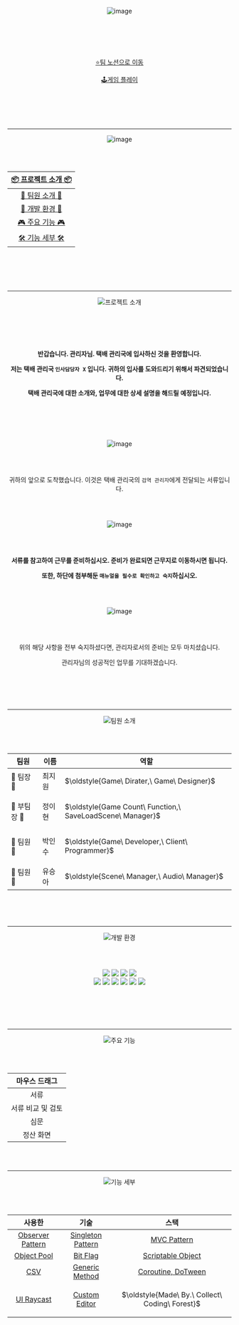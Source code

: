 <div align=center>

![image](https://github.com/user-attachments/assets/ffe12b5e-b82d-41f4-9881-b3820bd1912c)


<br><br>
<br><br>

[⭐팀 노션으로 이동](https://teamsparta.notion.site/2da00c2f0cb146fdbcd9a6b110d43708)

[🕹️게임 플레이](https://yooseunga52.itch.io/whats-in-it)

<br/><br/>
<br><br>

* * *

![image](https://github.com/user-attachments/assets/35144830-2a37-45db-86d8-22acf102920c)

<br><br>

| [ 📦 프로젝트 소개 📦 ](https://github.com/user-attachments/assets/cc743649-d247-4754-9dbc-c9f35fe7f2b7)|
| :---: |
| [ 🦝 팀원 소개 🦝 ](https://github.com/user-attachments/assets/9a867d1e-9a73-4742-ab47-d4ee77acfc10)|
| [💼 개발 환경 💼 ](https://github.com/user-attachments/assets/b93c88fe-e0d5-4ef9-8b74-fac46aaede77)|
| [🎮 주요 기능 🎮](https://github.com/user-attachments/assets/ffff37a6-e040-45b7-9809-4f2b6e08a0cd) |
| [🛠️ 기능 세부 🛠️](https://github.com/user-attachments/assets/f09067bf-875c-4ad4-8e50-fc5e675f7315) |

<br/><br/>
<br/><br/>

* * *

![프로젝트 소개](https://github.com/user-attachments/assets/cc743649-d247-4754-9dbc-c9f35fe7f2b7)

<br/><br/><br/><br/>


**반갑습니다. 관리자님. 택배 관리국에 입사하신 것을 환영합니다.**

**저는 택배 관리국 ``인사담당자 X`` 입니다. 귀하의 입사를 도와드리기 위해서 파견되었습니다.**            

**택배 관리국에 대한 소개와, 업무에 대한 상세 설명을 해드릴 예정입니다.**

<br><br><br/><br/>


![image](https://github.com/user-attachments/assets/7395ff96-7e85-457c-bd76-a6beed3d045e)

<br/><br/>

귀하의 앞으로 도착했습니다. 이것은 택배 관리국의 ``검역 관리자``에게 전달되는 서류입니다.

<br><br>

![image](https://github.com/user-attachments/assets/70c1a4cb-008e-4154-99a4-db2448e6db88)

<br/><br/>

**서류를 참고하여 근무를 준비하십시오. 준비가 완료되면 근무지로 이동하시면 됩니다.**

**또한, 하단에 첨부해둔 ``매뉴얼을 필수로 확인하고 숙지``하십시오.**

<br><br>

![image](https://github.com/user-attachments/assets/2a908700-872b-4bf8-b911-72e12b35b8ea)

<br/><br/>

위의 해당 사항을 전부 숙지하셨다면, 관리자로서의 준비는 모두 마치셨습니다.

관리자님의 성공적인 업무를 기대하겠습니다.

<br/><br/>
<br/><br/>

* * *

![팀원 소개](https://github.com/user-attachments/assets/9a867d1e-9a73-4742-ab47-d4ee77acfc10)

<br/><br/>

| 팀원|이름|역할 |
| ------|---|--- |
| 🦁 팀장 🦁|최지원|<p>$\oldstyle{Game\ Dirater,\ Game\ Designer}$</p> |
| 🐰 부팀장 🐰|정이현|<p>$\oldstyle{Game Count\ Function,\ SaveLoadScene\ Manager}$</p> |
| 🦉 팀원 🦉|박인수|<p>$\oldstyle{Game\ Developer,\ Client\ Programmer}$</p> |
| 🐤 팀원 🐤|유승아|<p>$\oldstyle{Scene\ Manager,\ Audio\ Manager}$</p> |

<br/><br/><br/>


* * *
 
![개발 환경](https://github.com/user-attachments/assets/b93c88fe-e0d5-4ef9-8b74-fac46aaede77)

<br/><br/>

<img src="https://img.shields.io/badge/unity-%23000000.svg?style=flat&logo=unity&logoColor=white"/>
<img src="https://img.shields.io/badge/c%23-%23239120.svg?style=flat&logo=c-sharp&logoColor=white"/>
<img src="https://img.shields.io/badge/AdobePhotoshop-%31A8FF1?style=flat&logo=AdobePhotoshop&logoColor=white"/>
<img src="https://img.shields.io/badge/VisualStudio2022-7239B3.svg?style=flat&logo=VisualStudio2022&logoColor=white"/>

<br/>
<img src="https://img.shields.io/badge/Notion-000000?style=flat&logo=notion&logoColor=white"/>
<img src="https://img.shields.io/badge/Slack-%4A154B?style=flat&logo=slack&logoColor=white"/>
<img src="https://img.shields.io/badge/Canva-00C4CC?style=flat&logo=canva&logoColor=white"/>
<img src="https://img.shields.io/badge/GoogleSheets-34A853?style=flat&logo=GoogleSheets&logoColor=white"/>
<img src="https://img.shields.io/badge/GoogleSlides-FBBC04?style=flat&logo=GoogleSlides&logoColor=white"/>
<img src="https://img.shields.io/badge/Discord-5865F2?style=flat&logo=Discord&logoColor=white"/>



<br/><br/><br/><br/>


* * *

 
![주요 기능](https://github.com/user-attachments/assets/ffff37a6-e040-45b7-9809-4f2b6e08a0cd)

<br/><br/>

| 마우스 드래그 |
| :---: |
| 서류 |
| 서류 비교 및 검토 |
| 심문 |
| 정산 화면 |


   
<br/><br/>

* * *

![기능 세부](https://github.com/user-attachments/assets/f09067bf-875c-4ad4-8e50-fc5e675f7315)

<br/><br/>

| 사용한 | 기술 | 스택 |
| :------: | :------: | :---: |
| [Observer Pattern]() | [Singleton Pattern]()| [MVC Pattern]() |
| [Object Pool]()| [Bit Flag]()| [Scriptable Object]() |
| [CSV]() | [Generic Method]()| [Coroutine, DoTween]() |
| [UI Raycast]() | [Custom Editor]()| <p>$\oldstyle{Made\ By.\ Collect\ Coding\ Forest}$</p>



